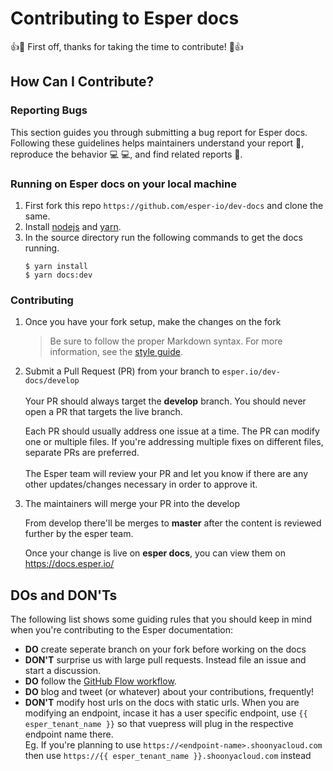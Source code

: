 # Contributing to Esper docs

:+1::tada: First off, thanks for taking the time to contribute! :tada::+1:

## How Can I Contribute?

### Reporting Bugs

This section guides you through submitting a bug report for Esper docs. Following these guidelines helps maintainers understand your report :pencil:, reproduce the behavior :computer: :computer:, and find related reports :mag_right:.

### Running on Esper docs on your local machine

1. First fork this repo `https://github.com/esper-io/dev-docs` and clone the same.
2. Install [nodejs](https://nodejs.org/) and [yarn](https://yarnpkg.com/en/).
3. In the source directory run the following commands to get the docs running.
    ```
    $ yarn install
    $ yarn docs:dev
    ```
### Contributing

1. Once you have your fork setup, make the changes on the fork 
    >Be sure to follow the proper Markdown syntax. For more information, see the [style guide](https://vuepress.vuejs.org/guide/markdown.html).
2. Submit a Pull Request (PR) from your branch to `esper.io/dev-docs/develop` \
\
    Your PR should always target the **develop** branch. You should never open a PR that targets the live branch.

    Each PR should usually address one issue at a time. The PR can modify one or multiple files. If you're addressing multiple fixes on different files, separate PRs are preferred.
    \
    \
    The Esper team will review your PR and let you know if there are any other updates/changes necessary in order to approve it.

3. The maintainers will merge your PR into the develop

    From develop there'll be merges to **master** after the content is reviewed further by the esper team.

    Once your change is live on **esper docs**, you can view them on https://docs.esper.io/


## DOs and DON'Ts

The following list shows some guiding rules that you should keep in mind when you're contributing to the Esper documentation:

 -  **DO** create seperate branch on your fork before working on the docs
 - **DON'T** surprise us with large pull requests. Instead file an issue and start a discussion.
- **DO** follow the [GitHub Flow workflow](https://guides.github.com/introduction/flow/).
- **DO** blog and tweet (or whatever) about your contributions, frequently!
- **DON'T** modify host urls on the docs with static urls. When you are modifying an endpoint, incase it has a user specific endpoint, use `{{ esper_tenant_name }}` so that vuepress will plug in the respective endpoint name there.\
Eg. If you're planning to use `https://<endpoint-name>.shoonyacloud.com` then use `https://{{ esper_tenant_name }}.shoonyacloud.com` instead
